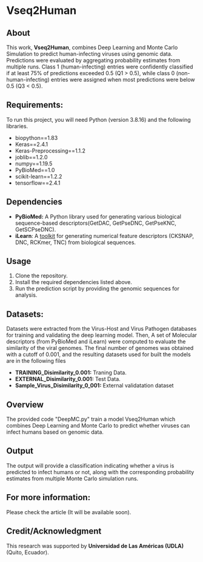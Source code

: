 # Vseq2Human

## About

This work, **Vseq2Human**, combines Deep Learning and Monte Carlo Simulation to predict human-infecting viruses using genomic data. Predictions were evaluated by aggregating probability estimates from multiple runs. Class 1 (human-infecting) entries were confidently classified if at least 75% of predictions exceeded 0.5 (Q1 > 0.5), while class 0 (non-human-infecting) entries were assigned when most predictions were below 0.5 (Q3 < 0.5).


## Requirements:

To run this project, you will need Python (version 3.8.16) and the following libraries.

- biopython==1.83
- Keras==2.4.1
- Keras-Preprocessing==1.1.2
- joblib==1.2.0
- numpy==1.19.5
- PyBioMed==1.0
- scikit-learn==1.2.2
- tensorflow==2.4.1

## Dependencies

- **PyBioMed:** A Python library used for generating various biological sequence-based descriptors(GetDAC, GetPseDNC, GetPseKNC, GetSCPseDNC).
- **iLearn**: A [toolkit](https://github.com/Superzchen/iLearn) for generating numerical feature descriptors (CKSNAP, DNC, RCKmer, TNC) from biological sequences.

## Usage

1. Clone the repository.
2. Install the required dependencies listed above.
3. Run the prediction script by providing the genomic sequences for analysis.

## Datasets:

Datasets were extracted from the Virus-Host and Virus Pathogen databases for training and validating the deep learning model. Then, A set of Molecular descriptors (from PyBioMed and iLearn) were computed to evaluate the similarity of the viral genomes. The final number of genomes was obtained with a cutoff of 0.001, and the resulting datasets used for built the models are in the following files

- **TRAINING_Disimilarity_0.001:** Traning Data.
- **EXTERNAL_Disimilarity_0.001:** Test Data.
- **Sample_Virus_Disimilarity_0_001:** External validatation dataset

## Overview

The provided code "DeepMC.py" train a model Vseq2Human which combines Deep Learning and Monte Carlo to predict whether viruses can infect humans based on genomic data.

## Output

The output will provide a classification indicating whether a virus is predicted to infect humans or not, along with the corresponding probability estimates from multiple Monte Carlo simulation runs.

## For more information:

Please check the article (It will be available soon).

## Credit/Acknowledgment

This research was supported by **Universidad de Las Américas (UDLA)** (Quito, Ecuador).
